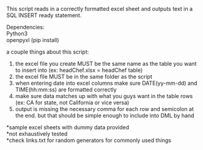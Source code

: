 This script reads in a correctly formatted excel sheet and outputs text in a SQL INSERT ready statement.

Dependencies:<br/>
Python3<br/>
openpyxl (pip install)<br/>


a couple things about this script:
1. the excel file you create MUST be the same name as the table you want to insert into (ex: headChef.xlsx = headChef table)
2. the excel file MUST be in the same folder as the script
3. when entering date into excel columns make sure DATE(yy-mm-dd) and TIME(hh:mm:ss) are formatted correctly 
4. make sure data matches up with what you guys want in the table rows (ex: CA for state, not California or vice versa)
5. output is missing the necessary comma for each row and semicolon at the end. but that should be simple enough to include into DML by hand

*sample excel sheets with dummy data provided<br/>
*not exhaustively tested<br/>
*check links.txt for random generators for commonly used things<br/>

